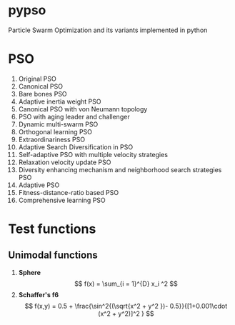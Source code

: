 # pypso
Particle Swarm Optimization and its variants implemented in python

# PSO
1. Original PSO
2. Canonical PSO
3. Bare bones PSO
4. Adaptive inertia weight PSO
5. Canonical PSO with von Neumann topology
6. PSO with aging leader and challenger
7. Dynamic multi-swarm PSO
8. Orthogonal learning PSO
9. Extraordinariness PSO
10. Adaptive Search Diversification in PSO
11. Self-adaptive PSO with multiple velocity strategies
12. Relaxation velocity update PSO
13. Diversity enhancing mechanism and neighborhood search strategies PSO
14. Adaptive PSO
15. Fitness-distance-ratio based PSO
16. Comprehensive learning PSO

# Test functions
## Unimodal functions
1. **Sphere**
   $$
      f(x) = \sum_{i = 1}^{D} x_i ^2
   $$
2. **Schaffer's f6**
   $$
      f(x,y) = 0.5 + \frac{\sin^2{(\sqrt{x^2 + y^2 })- 0.5}}{[1+0.001\cdot (x^2 + y^2)]^2 }
   $$